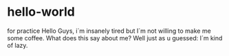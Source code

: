 # hello-world
for practice
Hello Guys, i´m insanely tired but I´m not willing to make me some coffee. What does this say about me? Well just as u guessed: I´m kind of lazy.

